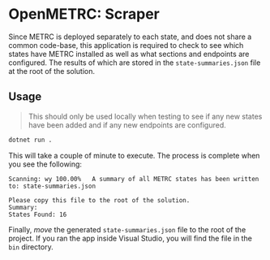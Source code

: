 ﻿# OpenMETRC: Scraper

Since METRC is deployed separately to each state, and does not share a common code-base, this application is required to check to see which states have METRC installed as well as what sections and endpoints are configured. The results of which are stored in the `state-summaries.json` file at the root of the solution.

## Usage

> This should only be used locally when testing to see if any new states have been added and if any new endpoints are configured.

```bash
dotnet run .
```

This will take a couple of minute to execute. The process is complete when you see the following:

```
Scanning: wy 100.00%   A summary of all METRC states has been written to: state-summaries.json

Please copy this file to the root of the solution.
Summary:
States Found: 16
```

Finally, *move* the generated `state-summaries.json` file to the root of the project. If you ran the app inside Visual Studio, you will find the file in the `bin` directory.
